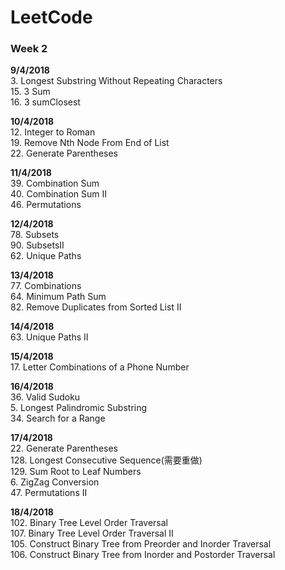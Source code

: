 # LeetCode

### **Week 2**

**9/4/2018<br>**
3. Longest Substring Without Repeating Characters<br>
15. 3 Sum<br>
16. 3 sumClosest<br>

**10/4/2018<br>**
12. Integer to Roman<br>
19. Remove Nth Node From End of List<br>
22. Generate Parentheses<br>

**11/4/2018<br>**
39. Combination Sum<br>
40. Combination Sum II<br>
46. Permutations<br>    

**12/4/2018<br>**
78. Subsets<br>
90. SubsetsII<br>
62. Unique Paths<br>

**13/4/2018<br>**
77. Combinations<br>
64. Minimum Path Sum<br>
82. Remove Duplicates from Sorted List II<br>

**14/4/2018<br>**
63. Unique Paths II<br>

**15/4/2018<br>**
17. Letter Combinations of a Phone Number<br>

**16/4/2018<br>**
36. Valid Sudoku<br>
5. Longest Palindromic Substring<br>
34. Search for a Range<br>

**17/4/2018<br>**
22. Generate Parentheses<br>
128. Longest Consecutive Sequence(需要重做)<br>
129. Sum Root to Leaf Numbers<br>
6. ZigZag Conversion<br> 
47. Permutations II<br>

**18/4/2018<br>**
102. Binary Tree Level Order Traversal<br>107. Binary Tree Level Order Traversal II<br>105. Construct Binary Tree from Preorder and Inorder Traversal<br>106. Construct Binary Tree from Inorder and Postorder Traversal<br>